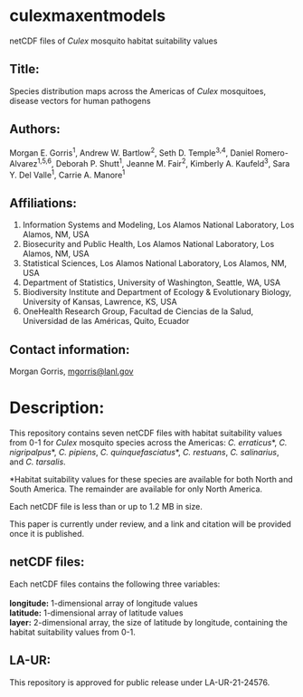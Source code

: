 # culexmaxentmodels

netCDF files of *Culex* mosquito habitat suitability values

## Title:
Species distribution maps across the Americas of *Culex* mosquitoes, disease vectors for human pathogens

## Authors: 
Morgan E. Gorris<sup>1</sup>, Andrew W. Bartlow<sup>2</sup>, Seth D. Temple<sup>3,4</sup>, Daniel Romero-Alvarez<sup>1,5,6</sup>, Deborah P. Shutt<sup>1</sup>, Jeanne M. Fair<sup>2</sup>, Kimberly A. Kaufeld<sup>3</sup>, Sara Y. Del Valle<sup>1</sup>, Carrie A. Manore<sup>1</sup>

## Affiliations: 
1.	Information Systems and Modeling, Los Alamos National Laboratory, Los Alamos, NM, USA
2.	Biosecurity and Public Health, Los Alamos National Laboratory, Los Alamos, NM, USA
3.	Statistical Sciences, Los Alamos National Laboratory, Los Alamos, NM, USA 
4.	Department of Statistics, University of Washington, Seattle, WA, USA
5.	Biodiversity Institute and Department of Ecology & Evolutionary Biology, University of Kansas, Lawrence, KS, USA
6.	OneHealth Research Group, Facultad de Ciencias de la Salud, Universidad de las Américas, Quito, Ecuador

## Contact information:
Morgan Gorris, mgorris@lanl.gov

# Description: 
This repository contains seven netCDF files with habitat suitability values from 0-1 for *Culex* mosquito species across the Americas: *C. erraticus**, *C. nigripalpus**, *C. pipiens*, *C. quinquefasciatus**, *C. restuans*, *C. salinarius*, and *C. tarsalis*.

*Habitat suitability values for these species are available for both North and South America. The remainder are available for only North America. 

Each netCDF file is less than or up to 1.2 MB in size. 

This paper is currently under review, and a link and citation will be provided once it is published.

## netCDF files:
Each netCDF files contains the following three variables:<br />
<br />
**longitude:** 1-dimensional array of longitude values  <br />
**latitude:** 1-dimensional array of latitude values<br />
**layer:** 2-dimensional array, the size of latitude by longitude, containing the habitat suitability values from 0-1. <br />

## LA-UR:
This repository is approved for public release under LA-UR-21-24576.
